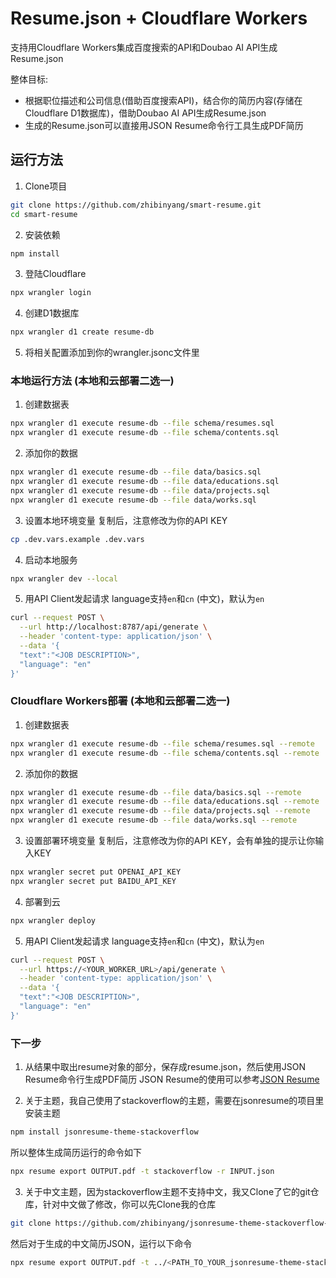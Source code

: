 # Resume.json + Cloudflare Workers
支持用Cloudflare Workers集成百度搜索的API和Doubao AI API生成Resume.json

整体目标:
- 根据职位描述和公司信息(借助百度搜索API)，结合你的简历内容(存储在Cloudflare D1数据库)，借助Doubao AI API生成Resume.json
- 生成的Resume.json可以直接用JSON Resume命令行工具生成PDF简历

## 运行方法

1. Clone项目
```bash
git clone https://github.com/zhibinyang/smart-resume.git
cd smart-resume
```

2. 安装依赖
```bash
npm install
```

3. 登陆Cloudflare
```bash
npx wrangler login
```

4. 创建D1数据库
```bash
npx wrangler d1 create resume-db
```

5. 将相关配置添加到你的wrangler.jsonc文件里

### 本地运行方法 (本地和云部署二选一)

1. 创建数据表
```bash
npx wrangler d1 execute resume-db --file schema/resumes.sql
npx wrangler d1 execute resume-db --file schema/contents.sql
```

2. 添加你的数据
```bash
npx wrangler d1 execute resume-db --file data/basics.sql
npx wrangler d1 execute resume-db --file data/educations.sql
npx wrangler d1 execute resume-db --file data/projects.sql
npx wrangler d1 execute resume-db --file data/works.sql
```

3. 设置本地环境变量
复制后，注意修改为你的API KEY
```bash
cp .dev.vars.example .dev.vars
```

4. 启动本地服务
```bash
npx wrangler dev --local
```

5. 用API Client发起请求
language支持`en`和`cn` (中文)，默认为`en`
```bash
curl --request POST \
  --url http://localhost:8787/api/generate \
  --header 'content-type: application/json' \
  --data '{
  "text":"<JOB DESCRIPTION>",
  "language": "en"
}'
```

### Cloudflare Workers部署  (本地和云部署二选一)

1. 创建数据表
```bash
npx wrangler d1 execute resume-db --file schema/resumes.sql --remote
npx wrangler d1 execute resume-db --file schema/contents.sql --remote
```

2. 添加你的数据
```bash
npx wrangler d1 execute resume-db --file data/basics.sql --remote
npx wrangler d1 execute resume-db --file data/educations.sql --remote
npx wrangler d1 execute resume-db --file data/projects.sql --remote
npx wrangler d1 execute resume-db --file data/works.sql --remote
```

3. 设置部署环境变量
复制后，注意修改为你的API KEY，会有单独的提示让你输入KEY
```bash
npx wrangler secret put OPENAI_API_KEY
npx wrangler secret put BAIDU_API_KEY
```

4. 部署到云
```bash
npx wrangler deploy
```

5. 用API Client发起请求
   language支持`en`和`cn` (中文)，默认为`en`
```bash
curl --request POST \
  --url https://<YOUR_WORKER_URL>/api/generate \
  --header 'content-type: application/json' \
  --data '{
  "text":"<JOB DESCRIPTION>",
  "language": "en"
}'
```

### 下一步

1. 从结果中取出resume对象的部分，保存成resume.json，然后使用JSON Resume命令行生成PDF简历
   JSON Resume的使用可以参考[JSON Resume](https://jsonresume.org/schema/)

2. 关于主题，我自己使用了stackoverflow的主题，需要在jsonresume的项目里安装主题
```bash
npm install jsonresume-theme-stackoverflow
```
所以整体生成简历运行的命令如下
```bash
npx resume export OUTPUT.pdf -t stackoverflow -r INPUT.json
```

3. 关于中文主题，因为stackoverflow主题不支持中文，我又Clone了它的git仓库，针对中文做了修改，你可以先Clone我的仓库
```bash
git clone https://github.com/zhibinyang/jsonresume-theme-stackoverflow-cn.git
```
然后对于生成的中文简历JSON，运行以下命令
```bash
npx resume export OUTPUT.pdf -t ../<PATH_TO_YOUR_jsonresume-theme-stackoverflow-cn>/ -r INPUT.json
```
